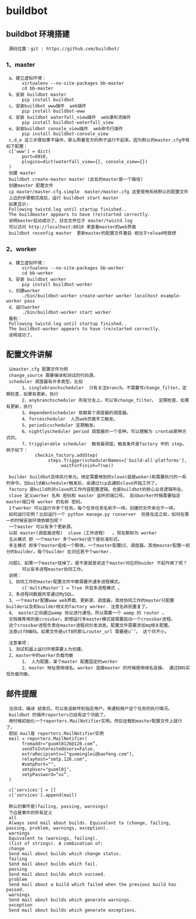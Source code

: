 # buildbot

## buildbot 环境搭建
     源码位置：git : https://github.com/buildbot/

### 1、master
     a、建立虚拟环境：
          virtualenv --no-site-packages bb-master
          cd bb-master
     b、安装 buildbot master
          pip install buildbot
     c、安装buildbot www插件  web插件
          pip install buildbot-www
     d、安装 buildbot waterfall_view插件  web瀑布流插件
          pip install buildbot-waterfall_view
     e、安装buildbot console_view插件  web命令行插件
          pip install buildbot-console_view
     c,d,e 这三步骤如果不操作，那么照着官方的例子运行不起来。因为默认的master.cfg中有如下配置：
     c['www'] = dict(
          port=8010,
          plugins=dict(waterfall_view={}, console_view={})
     )
     创建 master
     buildbot create-master master (此处的master是一个路径)
     创建master 配置文件
     cp master/master.cfg.simple  master/master.cfg 这里使用系统默认的配置文件
     上边的步骤都完成后，运行 buildbot start master
     如果显示:
     Following twistd.log until startup finished..
     The buildmaster appears to have (re)started correctly.
     说明master启动成功了。日志文件位于 master/twistd.log
     可以访问 http://localhost:8010 来查看master的web界面
     buildbot reconfig master  更新master的配置文件重启 相当于reload吧我想

### 2、worker
     a、建立虚拟环境：
          virtualenv --no-site-packages bb-worker
          cd bb-worker
     b、安装 buildbot worker
          pip install buildbot-worker
     c、创建worker
          ./bin/buildbot-worker create-worker worker localhost example-worker pass
     d、运行worker
          ./bin/buildbot-worker start worker
     看到：
     Following twistd.log until startup finished..
     The buildbot-worker appears to have (re)started correctly.
     说明成功了。

## 配置文件讲解
     以master.cfg 配置文件为例 
     change_source 需要编译和测试的代码源。
     scheduler 调度器有许多类型。比如 
          1、singlebranchscheduler  只有关注branch。不需要写change_filter。定期检查，如果有更新，执行
          2、anybranchscheduler 所有分支上。可以写change_filter。 定期检查，如果有更新，执行
          3、dependentscheduler 依赖某个调度器的调度器。
          4、forcescheduler  人员web页面手工触发。
          5、periodicscheduler 定期触发。
          6、nightlyscheduler period 调度器的一个变种。可以理解为 crontab那种方式的。
          7、trigglerable scheduler  触发器调度。触发条件是factory 中的 step。例子如下：
               checkin_factory.addStep(
                    steps.Trigger(schedulerNames=['build-all-platforms'],
                         waitForFinish=True))
    
     builder buildbot具体执行单元。绑定需要用到的slave(就是woker)和需要执行的一系列命令。当build被scheduler触发后，会通过tcp去通知slave开始工作了。
     factory 是build的对slave的工作内容配置逻辑。也是buildbot的核心业务逻辑所在。
     slave 定义worker 名称 密码和 master 监听的端口号。 启动worker时候需要指定master端口号 worker 的名称 密码。 
     1个worker 可以运行许多个任务。每个任务任务名称不一样。创建的文件夹也不一样。
     如何运行实例？比如运行一个 python manage.py runserver  但是在这之前，如何在第一的时候安装环境依赖包呢？
     一个master 可以有多个更新源。
     以前 master(调度器进程)  slave（工作进程）  。现在都称为 worker
     主从模式 即 一个master 多个worker这个是标准形式。
     多主模式 即多个master组成一个群体。一个master配置UI、调度器。其他master配置一部分的builder。每个builder 在对应若干个worker.  

     问题1、如果一个master挂掉了。是不是就是说这个master对应的buider 不起作用了呢？
          可以有多进程master协同工作。
     说明：
     1、协同工作的master配置文件中都需要开通多进程模式。
          c['multiMaster'] = True 开启多进程模式 。
     2、多进程间数据共享通过MySQL。
     3、一个master配置www web界面、更新源、调度器。其他协同工作的master只配置builder以及和builder相关的factory worker. 注意名称别重复了。
     4、 master之间通过wamp 协议进行通信。所以需要一个 wamp 的 router 。
     文档推荐用的是crossbar。即想运行多master模式就需要启动一个crossbar进程。
     这个crossbar进程负责在master进程间分发消息。配置文件需要添加mq相关配置。
     注意utf8编码。如果文件是utf8的那么router_url 需要是u’’。 这个坑不小。

     注意事项：
     1、测试机器上运行环境需要人为创建。
     2、master中的worker负载均衡
          1、 人为配置，某个master 配置固定的worker
          2、master 地址使用域名。worker 连接master 的时候使用域名连接。 通过DNS实现负载均衡。

## 邮件提醒

     当测试、编译 结束后，可以发送邮件到指定用户。来通知用户这个任务的执行情况。
     buildbot 的插件reporters已经有这个功能了。
     用时候初始化一个reporters.MailNotifier实例。然后挂载到master配置文件上就行了。
     假如 mail是 reporters.MailNotifier实例
     mail = reporters.MailNotifier(
          fromaddr="guoml0126@126.com”,
          sendToInterestedUsers=False,
          extraRecipients=["guominglei@baofeng.com"],
          relayhost="smtp.126.com",
          #smtpPort="",
          smtpUser="guoml01",
          smtpPassword=“xx”,
     )

     c['services'] = []
     c['services'].append(mail)

     默认的事件是(failing, passing, warnings) 
     下边是事件的所有定义
     all
     Always send mail about builds. Equivalent to (change, failing, passing, problem, warnings, exception).
     warnings
     Equivalent to (warnings, failing).
     (list of strings). A combination of:
     change
     Send mail about builds which change status.
     failing
     Send mail about builds which fail.
     passing
     Send mail about builds which succeed.
     problem
     Send mail about a build which failed when the previous build has passed.
     warnings
     Send mail about builds which generate warnings.
     exception
     Send mail about builds which generate exceptions. 
